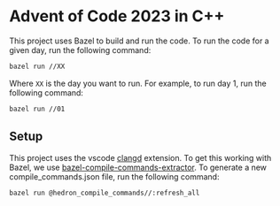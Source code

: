 # Advent of Code 2023 in C++

This project uses Bazel to build and run the code. To run the code for a given day, run the following command:

```bash
bazel run //XX
```

Where `XX` is the day you want to run. For example, to run day 1, run the following command:

```bash
bazel run //01
```

## Setup

This project uses the vscode [clangd](https://marketplace.visualstudio.com/items?itemName=llvm-vs-code-extensions.vscode-clangd)
extension. To get this working with Bazel, we use [bazel-compile-commands-extractor](https://github.com/hedronvision/bazel-compile-commands-extractor).
To generate a new compile_commands.json file, run the following command:

```bash
bazel run @hedron_compile_commands//:refresh_all
```
